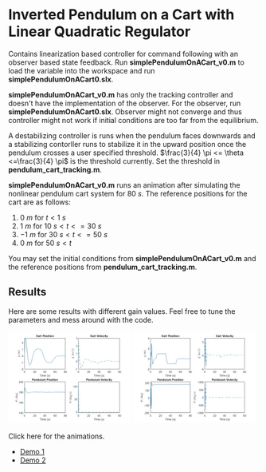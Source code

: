 # Inverted Pendulum on a Cart with Linear Quadratic Regulator

Contains linearization based controller for command following with an observer based state feedback. Run **simplePendulumOnACart_v0.m** to load the variable into the workspace and run **simplePendulumOnACart0.slx**.

**simplePendulumOnACart_v0.m** has only the tracking controller and doesn't have the implementation of the observer. For the observer, run **simplePendulumOnACart0.slx**. Observer might not converge and thus controller might not work if initial conditions are too far from the equilibrium.

A destabilizing controller is runs when the pendulum faces downwards and a stabilizing contorller runs to stabilize it in the upward position once the pendulum crosses a user specified threshold. $\frac{3}{4} \pi <= \theta <=\frac{3}{4} \pi$ is the threshold currently. Set the threshold in **pendulum_cart_tracking.m**.

**simplePendulumOnACart_v0.m** runs an animation after simulating the nonlinear pendulum cart system for $80$ $s$. The reference positions for the cart are as follows:

1) $0\ m$ for $t < 1\ s$
2) $1\ m$ for $10\ s < t <= 30\ s$
3) $-1\ m$ for $30\ s < t <= 50\ s$
4) $0\ m$ for $50\ s < t$

You may set the initial conditions from **simplePendulumOnACart_v0.m** and the reference positions from **pendulum_cart_tracking.m**.

## Results
Here are some results with different gain values. Feel free to tune the parameters and mess around with the code.

<p float="left">
  <img src="pendulumCart.jpg" width="49%" height = "50%" />
  <img src="pendulumCart2.jpg" width="49%" height = "50%" />
</p>

Click here for the animations.
- [Demo 1](https://youtu.be/wF3t1BsLJ9M)
- [Demo 2](https://youtu.be/dSFHy8AWpdc)
